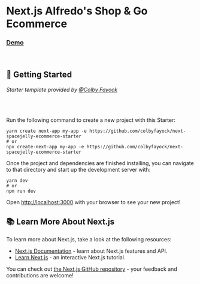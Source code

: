 # Next.js Alfredo's Shop & Go Ecommerce

### [**Demo**](http://alfredo-store.s3-website-us-west-1.amazonaws.com/)

<br />

## 🚀 Getting Started

###### Starter template provided by [@Colby Fayock](https://github.com/colbyfayock)

<br />

Run the following command to create a new project with this Starter:

```
yarn create next-app my-app -e https://github.com/colbyfayock/next-spacejelly-ecommerce-starter
# or
npx create-next-app my-app -e https://github.com/colbyfayock/next-spacejelly-ecommerce-starter
```

Once the project and dependencies are finished installing, you can navigate to that directory and start up the development server with:
```
yarn dev
# or
npm run dev
```

Open [http://localhost:3000](http://localhost:3000) with your browser to see your new project!


## 📚 Learn More About Next.js

To learn more about Next.js, take a look at the following resources:

- [Next.js Documentation](https://nextjs.org/docs) - learn about Next.js features and API.
- [Learn Next.js](https://nextjs.org/learn) - an interactive Next.js tutorial.

You can check out [the Next.js GitHub repository](https://github.com/vercel/next.js/) - your feedback and contributions are welcome!
